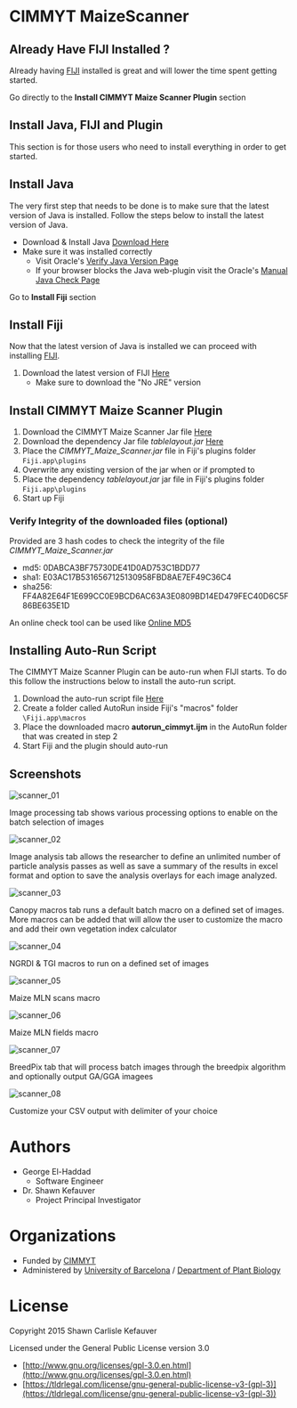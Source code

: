 # CIMMYT MaizeScanner

## Already Have FIJI Installed ?

Already having [FIJI](http://fiji.sc/) installed is great and will lower the time spent getting started.

Go directly to the __Install CIMMYT Maize Scanner Plugin__ section

## Install Java, FIJI and Plugin

This section is for those users who need to install everything in order to get started.

## Install Java

The very first step that needs to be done is to make sure that the latest version of Java is installed. Follow the steps below to install the latest version of Java.

* Download & Install Java [Download Here](https://www.java.com/en/download/)
* Make sure it was installed correctly
  * Visit Oracle's [Verify Java Version Page](https://www.java.com/en/download/installed.jsp)
  * If your browser blocks the Java web-plugin visit the Oracle's [Manual Java Check Page](https://java.com/en/download/help/version_manual.xml)

Go to __Install Fiji__ section
  
## Install Fiji

Now that the latest version of Java is installed we can proceed with installing [FIJI](http://fiji.sc/).

1. Download the latest version of FIJI [Here](http://fiji.sc/#download)
   * Make sure to download the "No JRE" version

## Install CIMMYT Maize Scanner Plugin

1. Download the CIMMYT Maize Scanner Jar file [Here](https://github.com/sckefauver/CIMMYT/releases/download/v1.16/CIMMYT_Maize_Scanner.jar)
2. Download the dependency Jar file *tablelayout.jar* [Here](https://github.com/sckefauver/CIMMYT/releases/download/v1.16/tablelayout.jar)
3. Place the *CIMMYT_Maize_Scanner.jar* file in Fiji's plugins folder `Fiji.app\plugins`
4. Overwrite any existing version of the jar when or if prompted to
5. Place the dependency *tablelayout.jar* jar file in Fiji's plugins folder `Fiji.app\plugins`
6. Start up Fiji

### Verify Integrity of the downloaded files (optional)

Provided are 3 hash codes to check the integrity of the file *CIMMYT_Maize_Scanner.jar*

* md5: 0DABCA3BF75730DE41D0AD753C1BDD77
* sha1: E03AC17B5316567125130958FBD8AE7EF49C36C4
* sha256: FF4A82E64F1E699CC0E9BCD6AC63A3E0809BD14ED479FEC40D6C5F86BE635E1D

An online check tool can be used like [Online MD5](http://onlinemd5.com/)

## Installing Auto-Run Script

The CIMMYT Maize Scanner Plugin can be auto-run when FIJI starts. To do this follow the instructions below to install the auto-run script.

1. Download the auto-run script file [Here](https://github.com/george-haddad/CIMMYT/releases/download/v1.16/autorun_cimmyt.ijm)
2. Create a folder called AutoRun inside Fiji's "macros" folder `\Fiji.app\macros`
3. Place the downloaded macro __autorun_cimmyt.ijm__ in the AutoRun folder that was created in step 2
4. Start Fiji and the plugin should auto-run

## Screenshots

![scanner_01](https://cloud.githubusercontent.com/assets/3069650/25216300/9e96ceac-25aa-11e7-994e-e96892250e98.png)

Image processing tab shows various processing options to enable on the batch selection of images

![scanner_02](https://cloud.githubusercontent.com/assets/3069650/25216297/9e95ebc2-25aa-11e7-8fde-70afb34b2cbf.png)

Image analysis tab allows the researcher to define an unlimited number of particle analysis passes as well as save a summary of the results in excel format and option to save the analysis overlays for each image analyzed.

![scanner_03](https://cloud.githubusercontent.com/assets/3069650/25216301/9e9988ea-25aa-11e7-8fc5-7b7f56aa334c.png)

Canopy macros tab runs a default batch macro on a defined set of images.
More macros can be added that will allow the user to customize the macro and add their own vegetation index calculator

![scanner_04](https://cloud.githubusercontent.com/assets/3069650/25216299/9e9684c4-25aa-11e7-9ef3-c662b0f07838.png)

NGRDI & TGI macros to run on a defined set of images

![scanner_05](https://cloud.githubusercontent.com/assets/3069650/25216302/9e9b957c-25aa-11e7-96c3-c7c2b3e6c5f5.png)

Maize MLN scans macro

![scanner_06](https://cloud.githubusercontent.com/assets/3069650/25216298/9e96209c-25aa-11e7-9f2e-14e8e70a47af.png)

Maize MLN fields macro

![scanner_07](https://cloud.githubusercontent.com/assets/3069650/25216304/9ec3a1ca-25aa-11e7-902f-5d9dea01073f.png)

BreedPix tab that will process batch images through the breedpix algorithm and optionally output GA/GGA imagees

![scanner_08](https://cloud.githubusercontent.com/assets/3069650/25216303/9ec310de-25aa-11e7-90a6-10b3845aa510.png)

Customize your CSV output with delimiter of your choice

# Authors

- George El-Haddad
   - Software Engineer
- Dr. Shawn Kefauver
   - Project Principal Investigator

# Organizations

- Funded by [CIMMYT](http://www.cimmyt.org/)
- Administered by [University of Barcelona](http://www.ub.edu/) / [Department of Plant Biology](http://www.ub.edu/bioveg/index.htm)

# License

Copyright 2015 Shawn Carlisle Kefauver

Licensed under the General Public License version 3.0

- [http://www.gnu.org/licenses/gpl-3.0.en.html](http://www.gnu.org/licenses/gpl-3.0.en.html)
- [https://tldrlegal.com/license/gnu-general-public-license-v3-(gpl-3)](https://tldrlegal.com/license/gnu-general-public-license-v3-(gpl-3))
